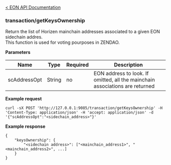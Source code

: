 [&lt; EON API Documentation](/doc/api/index.md) 
### transaction/getKeysOwnership

Return the list of Horizen mainchain addresses associated to a given EON sidechain addres.\
This function is used for voting pourposes in ZENDAO.

**Parameters**

| Name     | Type    | Required  | Description    |
| -------- | ------- | -------   | -------        | 
| scAddressOpt  | String  | no         | EON address to look. If omitted, all the mainchain associations  are returned |



**Example request**

    curl -sX POST 'http://127.0.0.1:9085/transaction/getKeysOwnership' -H 'Content-Type: application/json' -H 'accept: application/json' -d '{"scAddressOpt":"<sidechain_address>"}'

**Example response**

    {
        "keysOwnership": {
            "<sidechain address>": ["<mainchain_address1>", "<mainchain_address2>", ...]
        }
    }